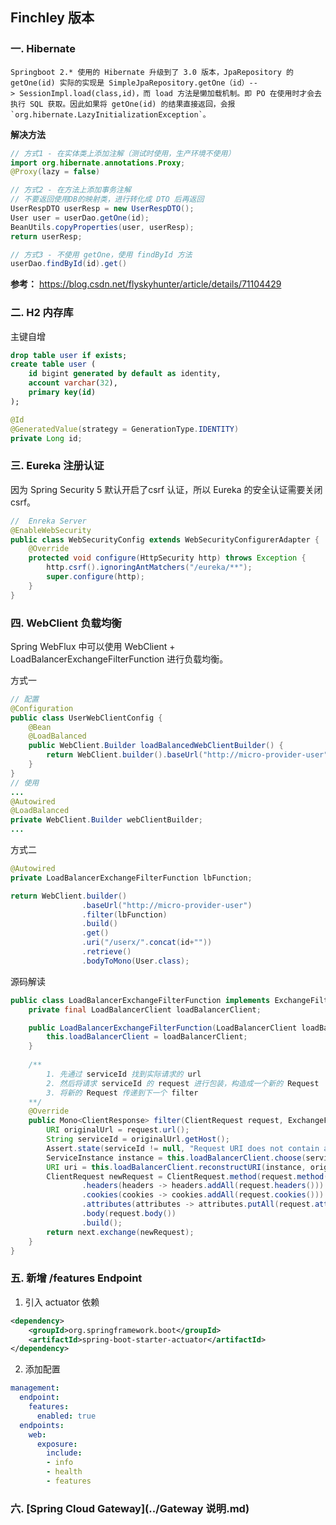 ## Finchley 版本

### 一. Hibernate

	Springboot 2.* 使用的 Hibernate 升级到了 3.0 版本，JpaRepository 的 getOne(id) 实际的实现是 SimpleJpaRepository.getOne（id）--> SessionImpl.load(class,id)，而 load 方法是懒加载机制。即 PO 在使用时才会去执行 SQL 获取。因此如果将 getOne(id) 的结果直接返回，会报`org.hibernate.LazyInitializationException`。

**解决方法**

```java
// 方式1 - 在实体类上添加注解（测试时使用，生产环境不使用）
import org.hibernate.annotations.Proxy;
@Proxy(lazy = false)

// 方式2 - 在方法上添加事务注解 
// 不要返回使用DB的映射类，进行转化成 DTO 后再返回
UserRespDTO userResp = new UserRespDTO();
User user = userDao.getOne(id);
BeanUtils.copyProperties(user, userResp);
return userResp;

// 方式3 - 不使用 getOne，使用 findById 方法
userDao.findById(id).get()
```

**参考：** https://blog.csdn.net/flyskyhunter/article/details/71104429

### 二. H2 内存库

主键自增

```sql
drop table user if exists;
create table user (
	id bigint generated by default as identity,
	account varchar(32),
	primary key(id)
);
```

```java
@Id
@GeneratedValue(strategy = GenerationType.IDENTITY)
private Long id;
```

### 三. Eureka 注册认证

因为 Spring Security 5 默认开启了csrf 认证，所以 Eureka 的安全认证需要关闭 csrf。

```java
//  Enreka Server 
@EnableWebSecurity
public class WebSecurityConfig extends WebSecurityConfigurerAdapter {	
	@Override
	protected void configure(HttpSecurity http) throws Exception {
		http.csrf().ignoringAntMatchers("/eureka/**");
		super.configure(http);
	}
}
```

### 四. WebClient 负载均衡

Spring WebFlux 中可以使用 WebClient + LoadBalancerExchangeFilterFunction 进行负载均衡。 

方式一

```java
// 配置
@Configuration
public class UserWebClientConfig {	
	@Bean
	@LoadBalanced
	public WebClient.Builder loadBalancedWebClientBuilder() {
		return WebClient.builder().baseUrl("http://micro-provider-user");
	}
}
// 使用
...
@Autowired
@LoadBalanced
private WebClient.Builder webClientBuilder;
...
```

方式二

```java
@Autowired
private LoadBalancerExchangeFilterFunction lbFunction;

return WebClient.builder()
				.baseUrl("http://micro-provider-user")
				.filter(lbFunction)
				.build()
				.get()
				.uri("/userx/".concat(id+""))
				.retrieve()
				.bodyToMono(User.class);
```

源码解读

```java
public class LoadBalancerExchangeFilterFunction implements ExchangeFilterFunction {
	private final LoadBalancerClient loadBalancerClient;

	public LoadBalancerExchangeFilterFunction(LoadBalancerClient loadBalancerClient) {
		this.loadBalancerClient = loadBalancerClient;
	}
	
    /**
    	1. 先通过 serviceId 找到实际请求的 url
    	2. 然后将请求 serviceId 的 request 进行包装，构造成一个新的 Request
    	3. 将新的 Request 传递到下一个 filter
    **/
	@Override
	public Mono<ClientResponse> filter(ClientRequest request, ExchangeFunction next) {
		URI originalUrl = request.url();
		String serviceId = originalUrl.getHost();
		Assert.state(serviceId != null, "Request URI does not contain a valid hostname: " + originalUrl);
		ServiceInstance instance = this.loadBalancerClient.choose(serviceId);
		URI uri = this.loadBalancerClient.reconstructURI(instance, originalUrl);
		ClientRequest newRequest = ClientRequest.method(request.method(), uri)
				.headers(headers -> headers.addAll(request.headers()))
				.cookies(cookies -> cookies.addAll(request.cookies()))
				.attributes(attributes -> attributes.putAll(request.attributes()))
				.body(request.body())
				.build();
		return next.exchange(newRequest);
	}
}
```

### 五. 新增 /features Endpoint

1. 引入 actuator 依赖

```xml
<dependency>
    <groupId>org.springframework.boot</groupId>
    <artifactId>spring-boot-starter-actuator</artifactId>
</dependency>
```

2. 添加配置

```yaml
management:
  endpoint:
    features:
      enabled: true
  endpoints:
    web:
      exposure:
        include:
        - info
        - health
        - features
```

### 六. [Spring Cloud Gateway](../Gateway 说明.md)

